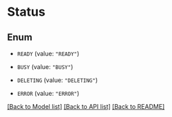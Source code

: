 # Status

## Enum


* `READY` (value: `"READY"`)

* `BUSY` (value: `"BUSY"`)

* `DELETING` (value: `"DELETING"`)

* `ERROR` (value: `"ERROR"`)


[[Back to Model list]](../README.md#documentation-for-models) [[Back to API list]](../README.md#documentation-for-api-endpoints) [[Back to README]](../README.md)


